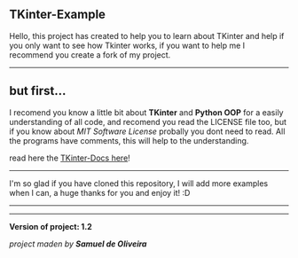 ## TKinter-Example
Hello, this project has created to help you to learn about TKinter and help if
you only want to see how Tkinter works, if you want to help me I recommend you
create a fork of my project.

---
## but first...
I recomend you know a little bit about **TKinter** and **Python OOP** for 
a easily understanding of all code, and recomend you read the LICENSE file too,
but if you know about *MIT Software License* probally you dont need to read.
All the programs have comments, this will help to the understanding.

read here the [TKinter-Docs here](https://tkdocs.com/tutorial/index.html)!

---
I'm so glad if you have cloned this repository, I will add more examples when I
can, a huge thanks for you and enjoy it! :D

---
---

**Version of project: 1.2**

*project maden by **Samuel de Oliveira***
